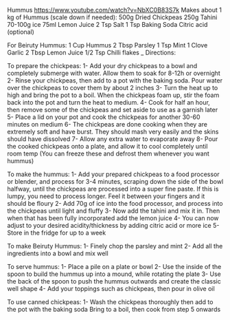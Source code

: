 Hummus
https://www.youtube.com/watch?v=NbXC0B83S7k
Makes about 1 kg of Hummus (scale down if needed):
500g Dried Chickpeas
250g Tahini
70-100g ice
75ml Lemon Juice
2 Tsp Salt
1 Tsp Baking Soda
Citric acid (optional)

For Beiruty Hummus:
1 Cup Hummus
2 Tbsp Parsley
1 Tsp Mint
1 Clove Garlic
2 Tbsp Lemon Juice
1/2 Tsp Chilli flakes
_
Directions:

To prepare the chickpeas:
 1- Add your dry chickpeas to a bowl and completely submerge with water. Allow them to soak for 8-12h or overnight
 2- Rinse your chickpeas, then add to a pot with the baking soda. Pour water over the chickpeas to cover them by about 2 inches
 3- Turn the heat up to high and bring the pot to a boil. When the chickpeas foam up, stir the foam back into the pot and turn the heat to medium.
 4- Cook for half an hour, then remove some of the chickpeas and set aside to use as a garnish later
 5- Place a lid on your pot and cook the chickpeas for another 30-60 minutes on medium
 6- The chickpeas are done cooking when they are extremely soft and have burst. They should mash very easily and the skins should have dissolved
 7- Allow any extra water to evaporate away
 8- Pour the cooked chickpeas onto a plate, and allow it to cool completely until room temp (You can freeze these and defrost them whenever you want hummus)

To make the hummus:
 1- Add your prepared chickpeas to a food processor or blender, and process for 3-4 minutes, scraping down the side of the bowl halfway, until the chickpeas are processed into a super fine paste. If this is lumpy, you need to process longer. Feel it between your fingers and it should be floury
 2- Add 70g of ice into the food processor, and process into the chickpeas until light and fluffy
 3- Now add the tahini and mix it in. Then when that has been fully incorporated add the lemon juice
 4- You can now adjust to your desired acidity/thickness by adding citric acid or more ice
 5- Store in the fridge for up to a week

To make Beiruty Hummus:
 1- Finely chop the parsley and mint
 2- Add all the ingredients into a bowl and mix well

To serve hummus:
 1- Place a pile on a plate or bowl
 2- Use the inside of the spoon to build the hummus up into a mound, while rotating the plate
 3- Use the back of the spoon to push the hummus outwards and create the classic well shape
 4- Add your toppings such as chickpeas, then pour in olive oil

To use canned chickpeas:
 1- Wash the chickpeas thoroughly then add to the pot with the baking soda
Bring to a boil, then cook from step 5 onwards